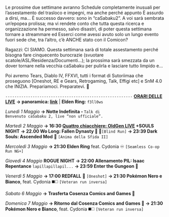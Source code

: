 Le prossime due settimane avranno Schedule completamente inusuali per l’assestamento del trasloco e impegni, ma anche perché appunto È assurdo a dirsi, ma… È successo davvero: sono in “caSabaku2”. A voi sarà sembrata un’epopea prolissa; ma vi rendete conto che tutta questa ricerca e organizzazione ha permesso, salvo disastri, di poter questa settimana tornare a streammare ed Esserci come avessi avuto solo un lungo evento fuori sede che, tra l’altro, c’è ANCHE stato con il Comicon?

Ragazzi: CI SIAMO.
Questa settimana sarà di totale assestamento perché bisogna fare cinquecento burocrazie (svuotare scatole/ASL/Residenza/Documenti…); la prossima sarà smezzata da un dover tornare nella vecchia caSabaku per pulirla e lasciare tutto limpido e…

Poi avremo Tears, Diablo IV, FFXVI, tutti i format di Sutoriimaa che proseguono [Oneshot, RE e Gears, Retrogaming, Talk, Effigi etc] e SnM 4.0 che INIZIA. Prepariamoci. Preparatevi. 📌

<code>--------------------------------------------------------</code>
<b><u>ORARI DELLE LIVE</u></b>
<b>→ panoramica: <a href="https://trello.com/b/iKwdSGf3/sabaku">link</a></b> | <b>Elden Ring:</b> <code>f3ll0ws</code>

<i>Lunedì 1 Maggio</i>
<b>→ Notte Indefinita - </b><code>Talk di Benvenuto caSabaku 2, live “non ufficiale”.</code>

<i>Martedì 2 Maggio</i>
<b>→ 16:30 <a href="https://www.twitch.tv/oldgenproject">Quattro chiacchiere: OldGen LIVE</a> </b> 
<b>+SOULS NIGHT</b>
<b>→ 22.00 Wo Long: Fallen Dynasty 🥠 🐉</b><code>[Blind Run]</code>
<b>→ 23:39 Dark Souls: Ascended Mod</b> 🔮 <code>[Anima della Sfida II]</code>

<i>Mercoledì 3 Maggio</i>
<b>→ 21:30 Elden Ring</b>  feat. Cydonia ♾  <code>[Seamless Co-op Run NG+] </code>

<i>Giovedì 4 Maggio</i>
<b>ROGUE NIGHT</b>
<b>→ 22:00 Allenamento PIL: Isaac Repentance</b> <code>lapillapillapil...</code>
<b>→ 23:59 Enter the Gungeon 🔫</b>

<i>Venerdì 5 Maggio</i>
<b>→ 17:00 REDFALL</b> 🧛 <code>[Oneshot]</code>
<b>→ 21:30 Pokémon Nero e Bianco</b>, feat. Cydonia ◼️◻️ <code>[Veteran run inversa]</code>

<i>Sabato 6 Maggio</i>
<b>→ Trasferta Cosenza Comics and Games 🧳</b>

<i>Domenica 7 Maggio</i>
<b>→ Ritorno dal Cosenza Comics and Games 🧳</b>
<b>→ 21:30 Pokémon Nero e Bianco</b>, feat. Cydonia ◼️◻️ <code>[Veteran run inversa]</code>
